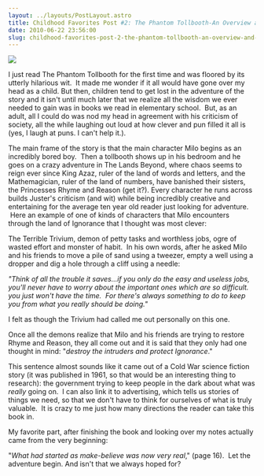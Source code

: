 ```yaml
---
layout: ../layouts/PostLayout.astro
title: Childhood Favorites Post #2: The Phantom Tollbooth-An Overview and its General Brilliance.
date: 2010-06-22 23:56:00
slug: childhood-favorites-post-2-the-phantom-tollbooth-an-overview-and-its-general-brilliance
---
```


  
  

[![](http://reederreads.files.wordpress.com/2010/04/n4388.jpg)](http://reederreads.files.wordpress.com/2010/04/n4388.jpg)

I just read The Phantom Tollbooth for the first time and was floored by its utterly hilarious wit.  It made me wonder if it all would have gone over my head as a child. But then, children tend to get lost in the adventure of the story and it isn't until much later that we realize all the wisdom we ever needed to gain was in books we read in elementary school.  But, as an adult, all I could do was nod my head in agreement with his criticism of society, all the while laughing out loud at how clever and pun filled it all is (yes, I laugh at puns. I can't help it.).  
  
The main frame of the story is that the main character Milo begins as an incredibly bored boy.  Then a tollbooth shows up in his bedroom and he goes on a crazy adventure in The Lands Beyond, where chaos seems to reign ever since King Azaz, ruler of the land of words and letters, and the Mathemagician, ruler of the land of numbers, have banished their sisters, the Princesses Rhyme and Reason (get it?). Every character he runs across builds Juster's criticism (and wit) while being incredibly creative and entertaining for the average ten year old reader just looking for adventure.  Here an example of one of kinds of characters that Milo encounters through the land of Ignorance that I thought was most clever:  
  
The Terrible Trivium, demon of petty tasks and worthless jobs, ogre of wasted effort and monster of habit.  In his own words, after he asked Milo and his friends to move a pile of sand using a tweezer, empty a well using a dropper and dig a hole through a cliff using a needle:  
  
_"Think of all the trouble it saves...if you only do the easy and useless jobs, you'll never have to worry about the important ones which are so difficult. you just won't have the time.  For there's always something to do to keep you from what you really should be doing."_  
  
I felt as though the Trivium had called me out personally on this one.  
  

Once all the demons realize that Milo and his friends are trying to restore Rhyme and Reason, they all come out and it is said that they only had one thought in mind: "_destroy the intruders and protect Ignorance_."  

  
This sentence almost sounds like it came out of a Cold War science fiction story (it was published in 1961, so that would be an interesting thing to research): the government trying to keep people in the dark about what was _really_ going on.  I can also link it to advertising, which tells us stories of things we need, so that we don't have to think for ourselves of what is truly valuable.  It is crazy to me just how many directions the reader can take this book in.  
  
My favorite part, after finishing the book and looking over my notes actually came from the very beginning:  
  

"_What had started as make-believe was now very real_," (page 16).  Let the adventure begin. And isn't that we always hoped for?